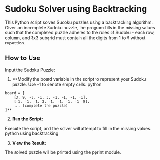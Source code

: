 # Sudoku Solver using Backtracking
This Python script solves Sudoku puzzles using a backtracking algorithm. Given an incomplete Sudoku puzzle, the program fills in the missing values such that the completed puzzle adheres to the rules of Sudoku - each row, column, and 3x3 subgrid must contain all the digits from 1 to 9 without repetition.

## How to Use
Input the Sudoku Puzzle:

  1. **Modify the board variable in the script to represent your Sudoku puzzle. Use -1 to denote empty cells.
  python
  ```
  board = [
      [3, 9, -1, -1, 5, -1, -1, -1, -1],
      [-1, -1, -1, 2, -1, -1, -1, -1, 5],
      ... (complete the puzzle)
  ]**
```
2. **Run the Script:**

  Execute the script, and the solver will attempt to fill in the missing values.
  python using backtracking

3. **View the Result:**

The solved puzzle will be printed using the pprint module.
